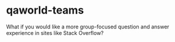# qaworld-teams
What if you would like a more group-focused question and answer experience in sites like Stack Overflow? 
